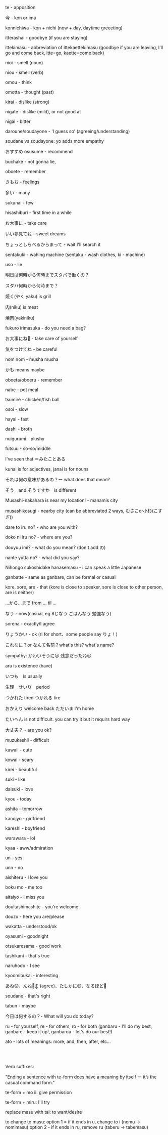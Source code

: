 te - apposition 

今 - kon or ima

konnichiwa - kon + nichi (now + day, daytime greeeting)

itterashai - goodbye (if you are staying)

ittekimasu - abbreviation of ittekaettekimasu (goodbye if you are leaving, I'll go and come back, itte=go, kaette=come back)

nioi - smell (noun)

niou - smell (verb)

omou - think 

omotta - thought (past)

kirai - dislike (strong)

nigate - dislike (mild), or not good at

nigai - bitter

daroune/soudayone - 'I guess so' (agreeing/understanding)

soudane vs soudayone: yo adds more empathy

おすすめ osusume - recommend 

buchake - not gonna lie,

oboete - remember 

きもち - feelings

多い - many

sukunai - few

hisashiburi - first time in a while

お大事に - take care

いい夢見てね - sweet dreams 

ちょっとしらべるからまって - wait I'll search it

sentakuki - wahing machine (sentaku - wash clothes, ki - machine)

uso - lie

明日は何時から何時までスタバで働くの？

スタバ何時から何時まで？

焼く(やく yaku) is grill

肉(niku) is meat

焼肉(yakiniku)

fukuro irimasuka - do you need a bag?

お大事にね🥲 - take care of yourself 

気をつけてね - be careful

nom nom - musha musha

かも means maybe

oboeta/oboeru - remember

nabe - pot meal

tsumire - chicken/fish ball

osoi - slow

hayai - fast

dashi - broth

nuigurumi - plushy

futsuu - so-so/middle

I've seen that ＝みたことある

kunai is for adjectives, janai is for nouns

それは何の意味があるの？ー what does that mean?

そう　and そうですか　is different

Musashi-nakahara is near my location! - manamis city 

musashikosugi - nearby city (can be abbreviated 2 ways,  むさこor小杉(こすぎ))


dare to iru no? - who are you with?

doko ni iru no? - where are you?

douyuu imi? - what do you mean? (don't add の)

nante yutta no? - what did you say?

Nihongo sukoshidake hanasemasu - i can speak a little Japanese 

ganbatte - same as ganbare, can be formal or casual

kore, sore, are - that (kore is close to speaker, sore is close to other person, are is neither)

...から...まで  from ... til ...

なう - now(casual, eg 8じなう ごはんなう 勉強なう)

sorena - exactly/I agree

りょうかい - ok (ri for short、some people say りょ！)

これなに？or なんて名前？what's this? what's name?

sympathy: かわいそうに😢 残念だったね😢

aru is existence (have)

いつも　is usually

生理　せいり　period

つかれた tired
つかれる tire

おかえり welcome back
ただいま I'm home

たいへん is not difficult. you can try it but it requirs hard way


大丈夫？ -  are you ok?

muzukashii - difficult

kawaii - cute

kowai - scary

kirei - beautiful

suki - like

daisuki - love

kyou - today

ashita - tomorrow

kanojyo - girlfriend

kareshi - boyfriend

warawara - lol

kyaa - aww/admiration

un - yes

unn - no

aishiteru - I love you

boku mo - me too

aitaiyo - I miss you

douitashimashite - you're welcome

douzo - here you are/please

wakatta - understood/ok

oyasumi - goodnight

otsukaresama - good work

tashikani - that's true

naruhodo - I see

kyoomibukai - interesting 

あね😐、んね🙂‍↕️ (agree)、たしかに😌、なるほど🧐

soudane - that's right

tabun - maybe

今日は何するの？- What will you do today?

ru - for yourself, re - for others, ro - for both (ganbaru - I'll do my best, ganbare - keep it up!, ganbarou - let's do our best!)


ato - lots of meanings: more, and, then, after, etc...

<br>
<br>

Verb suffixes:

"Ending a sentence with te-form does have a meaning by itself ー it’s the casual command form."

te-form + mo ii: give permission

te-form + miru: I'll try

replace masu with tai: to want/desire

to change to masu: option 1 = if it ends in u, change to i (nomu -> nomimasu)   option 2 - if it ends in ru, remove ru (taberu -> tabemasu)
